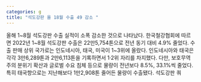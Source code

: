 ```yaml
---
categories: g
title: "석도강판 올 18월 수출 49 감소 "
---
```

올해 1~8월 석도강판 수출 실적이 소폭 감소한 것으로 나타났다. 한국철강협회에 따르면 2022년 1~8월 석도강판 수출은 22만5,754톤으로 전년 동기 대비 4.9% 줄었다. 수출 판매 상위 국가로는 인도네시아, 태국, 미국이 1~3위에 올랐다. 인도네시아와 태국은 각각 3만6,289톤과 2만6,113톤을 기록하면서 1·2위 자리를 차지했다. 다만, 보호무역주의 분위기 확산과 글로벌 수요 침체 등으로 물량이 전년보다 8.5%, 33.1%씩 줄었다. 특히 태국향으로는 지난해보다 1만2,908톤 줄어든 물량이 수출됐다. 석도강판 쿼